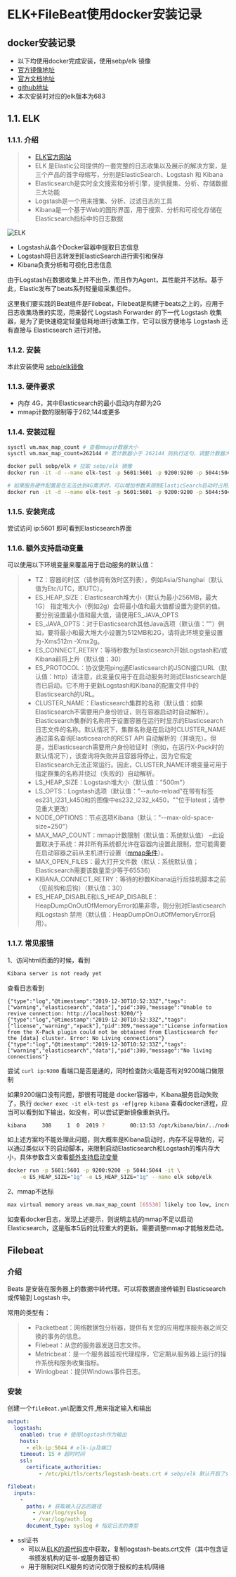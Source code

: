 # ELK+FileBeat使用docker安装记录

## docker安装记录

- 以下均使用docker完成安装，使用sebp/elk 镜像
- [官方镜像地址](https://hub.docker.com/r/sebp/elk/)
- [官方文档地址](https://elk-docker.readthedocs.io/)
- [github地址](https://github.com/spujadas/elk-docker)
- 本次安装时对应的elk版本为683

## 1.1. ELK

### 1.1.1. 介绍

 >- [ELK官方网站](https://www.elastic.co/cn/what-is/elk-stack)
 >- ELK 是Elastic公司提供的一套完整的日志收集以及展示的解决方案，是三个产品的首字母缩写，分别是ElasticSearch、Logstash 和 Kibana
 >- Elasticsearch是实时全文搜索和分析引擎，提供搜集、分析、存储数据三大功能
 >- Logstash是一个用来搜集、分析、过滤日志的工具
 >- Kibana是一个基于Web的图形界面，用于搜索、分析和可视化存储在 Elasticsearch指标中的日志数据

![ELK](.image/ELK.png)

- Logstash从各个Docker容器中提取日志信息
- Logstash将日志转发到ElasticSearch进行索引和保存
- Kibana负责分析和可视化日志信息

由于Logstash在数据收集上并不出色，而且作为Agent，其性能并不达标。基于此，Elastic发布了beats系列轻量级采集组件。

这里我们要实践的Beat组件是Filebeat，Filebeat是构建于beats之上的，应用于日志收集场景的实现，用来替代 Logstash Forwarder 的下一代 Logstash 收集器，是为了更快速稳定轻量低耗地进行收集工作，它可以很方便地与 Logstash 还有直接与 Elasticsearch 进行对接。

### 1.1.2. 安装

本此安装使用 [sebp/elk镜像](https://elk-docker.readthedocs.io/)

### 1.1.3. 硬件要求

- 内存 4G，其中Elasticsearch的最小启动内存即为2G
- mmap计数的限制等于262,144或更多 <span id="mmap" />

### 1.1.4. 安装过程

```sh
sysctl vm.max_map_count # 查看mmap计数器大小
sysctl vm.max_map_count=262144 # 若计数器小于 262144 则执行这句，调整计数器大小
```

```sh
docker pull sebp/elk # 拉取 sebp/elk 镜像
docker run -it -d --name elk-test -p 5601:5601 -p 9200:9200 -p 5044:5044 sebp/elk # 运行镜像
```

```sh
# 如果服务硬件配置是在无法达到4G需求时，可以增加参数来限制ElasticSearch启动时占用的内存
docker run -it -d --name elk-test -p 5601:5601 -p 9200:9200 -p 5044:5044 -e ES_MIN_MEM=512m -e ES_MAX_MEM=1024m sebp/elk
```

### 1.1.5. 安装完成

尝试访问 ip:5601 即可看到Elasticsearch界面

### 1.1.6. 额外支持启动变量 <span id="extend-en-var"/>

可以使用以下环境变量来覆盖用于启动服务的默认值：

>- TZ：容器的时区（请参阅有效时区列表），例如Asia/Shanghai（默认值为Etc/UTC，即UTC）。
>- ES_HEAP_SIZE：Elasticsearch堆大小（默认为最小256MB，最大1G） 指定堆大小（例如2g）会将最小值和最大值都设置为提供的值。要分别设置最小值和最大值，请使用ES_JAVA_OPTS
>- ES_JAVA_OPTS：对于Elasticsearch其他Java选项（默认值：""）例如，要将最小和最大堆大小设置为512MB和2G，请将此环境变量设置为-Xms512m -Xmx2g。
>- ES_CONNECT_RETRY：等待秒数为Elasticsearch开始Logstash和/或Kibana前将上升（默认值：30）
>- ES_PROTOCOL：协议使用ping通Elasticsearch的JSON接口URL（默认值：http）请注意，此变量仅用于在启动服务时测试Elasticsearch是否已启动。它不用于更新Logstash和Kibana的配置文件中的Elasticsearch的URL。
>- CLUSTER_NAME：Elasticsearch集群的名称（默认值：如果Elasticsearch不需要用户身份验证，则在容器启动时自动解析）。Elasticsearch集群的名称用于设置容器在运行时显示的Elasticsearch日志文件的名称。默认情况下，集群名称是在启动时CLUSTER_NAME通过匿名查询Elasticsearch的REST API 自动解析的（并填充）。但是，当Elasticsearch需要用户身份验证时（例如，在运行X-Pack时的默认情况下），该查询将失败并且容器将停止，因为它假定Elasticsearch无法正常运行。因此，CLUSTER_NAME环境变量可用于指定群集的名称并绕过（失败的）自动解析。
>- LS_HEAP_SIZE：Logstash堆大小（默认值："500m"）
>- LS_OPTS：Logstash选项（默认值："--auto-reload"在带有标签es231_l231_k450和的图像中es232_l232_k450，""位于latest；请参见重大更改）
>- NODE_OPTIONS：节点选项Kibana（默认："--max-old-space-size=250"）
>- MAX_MAP_COUNT：mmap计数限制（默认值：系统默认值） –此设置取决于系统：并非所有系统都允许在容器内设置此限制，您可能需要在启动容器之前从主机进行设置（[mmap条件](#mmap)）。
>- MAX_OPEN_FILES：最大打开文件数（默认：系统默认值； Elasticsearch需要该数量至少等于65536）
>- KIBANA_CONNECT_RETRY：等待的秒数Kibana运行后挂机脚本之前（见前钩和后钩）（默认值：30）
>- ES_HEAP_DISABLE和LS_HEAP_DISABLE：HeapDumpOnOutOfMemoryError如果非零，则分别对Elasticsearch和Logstash 禁用（默认值：HeapDumpOnOutOfMemoryError启用）。

### 1.1.7. 常见报错

1、访问html页面的时候，看到

```html
Kibana server is not ready yet
```

查看日志看到

```log
{"type":"log","@timestamp":"2019-12-30T10:52:33Z","tags":["warning","elasticsearch","data"],"pid":309,"message":"Unable to revive connection: http://localhost:9200/"}
{"type":"log","@timestamp":"2019-12-30T10:52:33Z","tags":["license","warning","xpack"],"pid":309,"message":"License information from the X-Pack plugin could not be obtained from Elasticsearch for the [data] cluster. Error: No Living connections"}
{"type":"log","@timestamp":"2019-12-30T10:52:33Z","tags":["warning","elasticsearch","data"],"pid":309,"message":"No living connections"}
```

尝试 ``` curl ip:9200 ``` 看端口是否是通的，同时检查防火墙是否有对9200端口做限制

如果9200端口没有问题，那很有可能是 docker容器中，Kibana服务启动失败了，执行
```docker exec -it elk-test ps -ef|grep kibana``` 查看docker进程，应当可以看到如下输出，如没有，可以尝试更新镜像重新执行。

``` sh
kibana     308     1  0  2019 ?        00:13:53 /opt/kibana/bin/../node/bin/node
```

如上述方案均不能处理此问题，则大概率是Kibana启动时，内存不足导致的，可以通过类似以下的启动脚本，来限制启动Elasticsearch和Logstash的堆内存大小，具体参数含义查看[额外支持启动变量](#extend-en-var)

```sh
docker run -p 5601:5601 -p 9200:9200 -p 5044:5044 -it \
    -e ES_HEAP_SIZE="1g" -e LS_HEAP_SIZE="1g" --name elk sebp/elk
```

2、mmap不达标

```sh
max virtual memory areas vm.max_map_count [65530] likely too low, increase to at least [262144]
```

如查看docker日志，发现上述提示，则说明主机的mmap不足以启动Elasticsearch，这是版本5后的比较重大的更新。需要调整mmap才能触发启动。

## Filebeat

### 介绍

Beats 是安装在服务器上的数据中转代理。可以将数据直接传输到 Elasticsearch 或传输到 Logstash 中。

常用的类型有：

>- Packetbeat：网络数据包分析器，提供有关您的应用程序服务器之间交换的事务的信息。
>- Filebeat：从您的服务器发送日志文件。
>- Metricbeat：是一个服务器监视代理程序，它定期从服务器上运行的操作系统和服务收集指标。
>- Winlogbeat：提供Windows事件日志。

### 安装

创建一个```fileBeat.yml```配置文件,用来指定输入和输出

```yml
output:
  logstash:
    enabled: true # 使用logstash作为输出
    hosts:
      - elk-ip:5044 # elk-ip及端口
    timeout: 15 # 超时时间
    ssl:
      certificate_authorities:
          - /etc/pki/tls/certs/logstash-beats.crt # sebp/elk 默认开启了ssl证书身份认证，参考下文中 ssl证书部分

filebeat:
  inputs:
    -
      paths: # 获取输入日志的路径
        - /var/log/syslog
        - /var/log/auth.log
      document_type: syslog # 指定日志的类型
```

- ssl证书
  - 可以从[ELK的源代码库](https://github.com/spujadas/elk-docker)中获取，复制logstash-beats.crt文件（其中包含证书颁发机构的证书-或服务器证书）
  - 用于限制对ELK服务的访问仅限于授权的主机/网络
